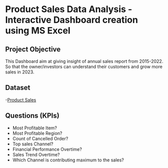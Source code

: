 # Product Sales Data Analysis - Interactive Dashboard creation using MS Excel

## Project Objective
This Dashboard aim at giving insight of annual sales report from 2015-2022. So that the owner/investors  can understand their customers and grow more sales in 2023.

## Dataset
-[Product Sales](https://github.com/AuduMoses1/SalesDataCleaningProject./blob/master/Sales%2BDashboard%2Bin%2BExcel.xlsx)

## Questions (KPIs)
- Most Profitable Item?
- Most Profitable Region?
- Count of Cancelled Order?
- Top sales Channel?
- Financial Performance Overtime?
- Sales Trend Overtime?
- Which Channel is contributing maximum to the sales?
